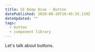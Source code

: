 ```yaml
---
title: UI Deep Dive - Button
datePublished: 2020-08-28T19:45:35.119Z
dateUpdated: ""
tags:
  - button
  - component library
---
```

Let's talk about buttons.


